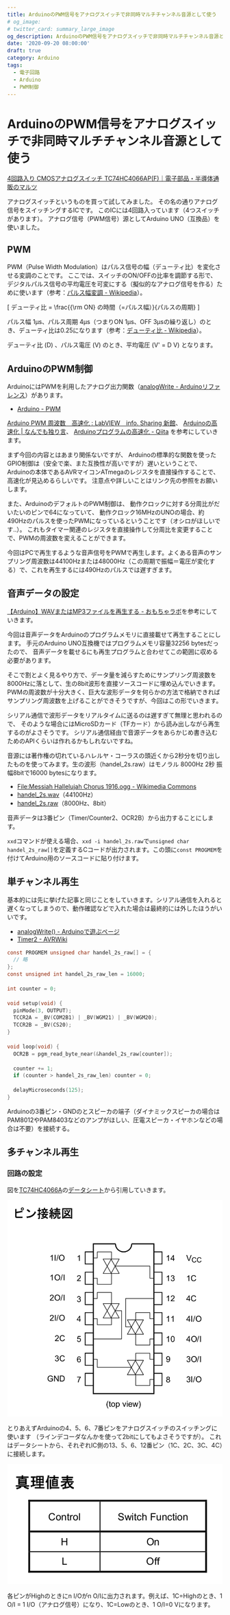 ```yaml
---
title: ArduinoのPWM信号をアナログスイッチで非同時マルチチャンネル音源として使う
# og_image:
# twitter_card: summary_large_image
og_description: ArduinoのPWM信号をアナログスイッチで非同時マルチチャンネル音源として使う
date: '2020-09-20 08:00:00'
draft: true
category: Arduino
tags:
  - 電子回路
  - Arduino
  - PWM制御
---
```

# ArduinoのPWM信号をアナログスイッチで非同時マルチチャンネル音源として使う

[4回路入り CMOSアナログスイッチ TC74HC4066AP(F)｜電子部品・半導体通販のマルツ](https://www.marutsu.co.jp/pc/i/37603/)

アナログスイッチというものを買って試してみました。
その名の通りアナログ信号をスイッチングするICです。
このICには4回路入っています（4つスイッチがあります）。
アナログ信号（PWM信号）源としてArduino UNO（互換品）を使いました。


## PWM
PWM（Pulse Width Modulation）はパルス信号の幅（デューティ比）を変化させる変調のことです。
ここでは、スイッチのON/OFFの比率を調節する形で、
デジタルパルス信号の平均電圧を可変にする（擬似的なアナログ信号を作る）ために使います（参考：[パルス幅変調 - Wikipedia](https://ja.wikipedia.org/wiki/%E3%83%91%E3%83%AB%E3%82%B9%E5%B9%85%E5%A4%89%E8%AA%BF)）。

\[
  デューティ比 = \frac{{\rm ON} の時間（=パルス幅）}{パルスの周期}
\]

パルス幅 1μs、パルス周期 4μs（つまりON 1μs、OFF 3μsの繰り返し）のとき、デューティ比は0.25になります（参考：[デューティ比 - Wikipedia](https://ja.wikipedia.org/wiki/%E3%83%87%E3%83%A5%E3%83%BC%E3%83%86%E3%82%A3%E6%AF%94)）。

デューティ比 \(D\) 、パルス電圧 \(V\) のとき、平均電圧 \(V' = D V\) となります。


## ArduinoのPWM制御
ArduinoにはPWMを利用したアナログ出力関数（[analogWrite - Arduinoリファレンス](https://cdn.arduino.cc/reference/jp/language/functions/analog-io/analogwrite/)）があります。

- [Arduino - PWM](https://www.arduino.cc/en/Tutorial/PWM)

[Arduino PWM 周波数　高速化 : LabVIEW　info. Sharing 新館](https://labview.exblog.jp/20465460/)、
[Arduinoの高速化 | なんでも独り言](https://ehbtj.com/electronics/speedup-arduino/)、
[Arduinoプログラムの高速化 - Qiita](https://qiita.com/autumn-position/items/ac016c58190f77f66a13)
を参考にしていきます。

まず今回の内容とはあまり関係ないですが、
Arduinoの標準的な関数を使ったGPIO制御は（安全で楽、また互換性が高いですが）遅いということで、
Arduinoの本体であるAVRマイコンATmegaのレジスタを直接操作することで、高速化が見込めるらしいです。
注意点や詳しいことはリンク先の参照をお願いします。

また、ArduinoのデフォルトのPWM制御は、
動作クロックに対する分周比がだいたいのピンで64になっていて、
動作クロック16MHzのUNOの場合、約490Hzのパルスを使ったPWMになっているということです（オシロがほしいです..）。
これもタイマー関連のレジスタを直接操作して分周比を変更することで、PWMの周波数を変えることができます。

今回はPCで再生するような音声信号をPWMで再生します。よくある音声のサンプリング周波数は44100Hzまたは48000Hz（この周期で振幅＝電圧が変化する）で、これを再生するには490Hzのパルスでは遅すぎます。


## 音声データの設定
[【Arduino】WAVまたはMP3ファイルを再生する - おもちゃラボ](https://nn-hokuson.hatenablog.com/entry/2017/09/01/092945)を参考にしていきます。

今回は音声データをArduinoのプログラムメモリに直接載せて再生することにします。
手元のArduino UNO互換機ではプログラムメモリ容量32256 bytesだったので、
音声データを載せるにも再生プログラムと合わせてこの範囲に収める必要があります。

そこで割とよく見るやり方で、データ量を減らすためにサンプリング周波数を8000Hzに落として、生の8bit波形を直接ソースコードに埋め込んでいきます。PWMの周波数が十分大きく、巨大な波形データを何らかの方法で格納できればサンプリング周波数を上げることができそうですが、今回はこの形でいきます。

シリアル通信で波形データをリアルタイムに送るのは遅すぎて無理と思われるので、
そのような場合にはMicroSDカード（TFカード）から読み出しながら再生するのがよさそうです。
シリアル通信経由で音源データをあらかじめ書き込むためのAPIくらいは作れるかもしれないですね。

音源には著作権の切れているハレルヤ・コーラスの頭近くから2秒分を切り出したものを使ってみます。生の波形（handel_2s.raw）はモノラル 8000Hz 2秒 振幅8bitで16000 bytesになります。

- [File:Messiah Hallelujah Chorus 1916.ogg - Wikimedia Commons](https://commons.wikimedia.org/wiki/File:Messiah_Hallelujah_Chorus_1916.ogg)
- [handel_2s.wav](handel_2s.wav)（44100Hz）
- [handel_2s.raw](handel_2s.raw)（8000Hz、8bit）

音声データは3番ピン（Timer/Counter2、OCR2B）から出力することにします。

`xxd`コマンドが使える場合、`xxd -i handel_2s.raw`で`unsigned char handel_2s_raw[]`を定義するCコードが出力されます。この頭に`const PROGMEM`を付けてArduino用のソースコードに貼り付けます。

## 単チャンネル再生
基本的には先に挙げた記事と同じことをしていきます。シリアル通信を入れると遅くなってしまうので、動作確認などで入れた場合は最終的には外したほうがいいです。

- [analogWrite() - Arduinoで遊ぶページ](https://garretlab.web.fc2.com/arduino/inside/hardware/arduino/avr/cores/arduino/wiring_analog.c/analogWrite.html "analogWrite()")
- [Timer2 - AVRWiki](https://avrwiki.osdn.jp/cgi-bin/wiki.cgi?page=Timer2 "Timer2 - FreeStyleWiki")


```c
const PROGMEM unsigned char handel_2s_raw[] = {
  // 略
};
const unsigned int handel_2s_raw_len = 16000;

int counter = 0;

void setup(void) {
  pinMode(3, OUTPUT);
  TCCR2A = _BV(COM2B1) | _BV(WGM21) | _BV(WGM20);
  TCCR2B = _BV(CS20);
}

void loop(void) {
  OCR2B = pgm_read_byte_near(&handel_2s_raw[counter]);

  counter += 1;
  if (counter > handel_2s_raw_len) counter = 0;

  delayMicroseconds(125);
}
```

Arduinoの3番ピン・GNDのとスピーカの端子（ダイナミックスピーカの場合はPAM8012やPAM8403などのアンプがほしい、圧電スピーカ・イヤホンなどの場合は不要）を接続する。


## 多チャンネル再生

### 回路の設定

図を[TC74HC4066A](https://www.marutsu.co.jp/pc/i/37603/)の[データシート](https://www.marutsu.co.jp/contents/shop/marutsu/datasheet/TC74HC4066A.pdf)から引用していきます。

![TC74HC4066A_1](TC74HC4066A_1.png "TC74HC4066A_1")

とりあえずArduinoの4、5、6、7番ピンをアナログスイッチのスイッチングに使います
（ラインデコーダなんかを使って2bitにしてもよさそうですが）。
これはデータシートから、それぞれIC側の13、5、6、12番ピン（1C、2C、3C、4C）に接続します。

![TC74HC4066A_2](TC74HC4066A_2.png "TC74HC4066A_2")

各ピンがHighのときにn I/Oがn O/Iに出力されます。例えば、1C=Highのとき、1 O/I = 1 I/O（アナログ信号）になり、1C=Lowのとき、1 O/I=0 Vになります。
